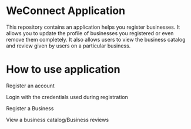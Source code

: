 # WeConnect Application 

This repository contains an application helps you register businesses. It allows you to update the profile of businesses you registered or even remove them completely. It also allows users to view the business catalog and review given by users on a particular business.

# How to use application

Register an account

Login with the credentials used during registration

Register a Business

View a business catalog/Business reviews
